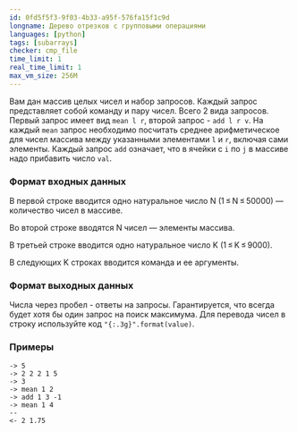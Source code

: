 ```yaml
---
id: 0fd5f5f3-9f03-4b33-a95f-576fa15f1c9d
longname: Дерево отрезков с групповыми операциями
languages: [python]
tags: [subarrays]
checker: cmp_file
time_limit: 1
real_time_limit: 1
max_vm_size: 256M
---
```



Вам дан массив целых чисел и набор запросов. Каждый запрос представляет собой команду и
пару чисел. Всего 2 вида запросов.
Первый запрос имеет вид `mean l r`, второй запрос - `add l r v`.
На каждый `mean` запрос необходимо посчитать среднее арифметическое для чисел массива
между указанными элементами `l` и `r`, включая сами элементы. Каждый запрос `add` означает,
что в ячейки с `i` по `j` в массиве надо прибавить число `val`.

### Формат входных данных

В первой строке вводится одно натуральное число N (1 ≤ N ≤ 50000) — количество чисел в массиве.

Во второй строке вводятся N чисел — элементы массива.

В третьей строке вводится одно натуральное число K (1 ≤ K ≤ 9000).

В следующих K строках вводится команда и ее аргументы.

### Формат выходных данных

Числа через пробел - ответы на запросы. Гарантируется, что всегда будет хотя бы один запрос на поиск максимума. Для перевода чисел в строку используйте код
`"{:.3g}".format(value)`.

### Примеры

```
-> 5
-> 2 2 2 1 5
-> 3
-> mean 1 2
-> add 1 3 -1
-> mean 1 4
--
<- 2 1.75
```
